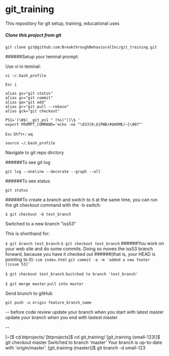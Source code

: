 # git_training


This repository for git setup, training, educational uses


##### Clone this project from git
`git clone git@github.com:BreakthroughBehavioralInc/git_training.git`

######Setup your teminal prompt:

Use vi in teminal:

`vi ~/.bash_profile`

```
Esc i
```

```
alias gs="git status"
alias gc="git commit"
alias ga="git add"
alias gr="git pull --rebase"
alias gck="git checkout"

PS1='[\W$(__git_ps1 " (%s)")]\$ '
export PROMPT_COMMAND='echo -ne "\033]0;${PWD/#$HOME/~}\007"'

```
`Esc`
`Shft+:`
`wq`

`source ~/.bash_profile`

Navigate to git repo dirctory

######To see git log

`git log --oneline --decorate --graph --all`

######To see status

`git status`

######To create a branch and switch to it at the same time, you can run the git checkout command with the -b switch:

`$ git checkout -b test_branch`

Switched to a new branch "iss53"

This is shorthand for:

`$ git branch test_branch`
`$ git checkout test_branch`
######You work on your web site and do some commits. Doing so moves the iss53 branch forward, because you have it checked out ######(that is, your HEAD is pointing to it):
`vim index.html`
`git commit -a -m 'added a new footer [issue 53]'`

`$ git checkout test_branch`
`Switched to branch 'test_branch'`

`$ git merge master` `pull into master`

Send brunch to gitHub

`git push -u origin feature_branch_name`


--
before code review 
update your branch when you start with latest master
update your branch when you end with lastest master


--

[~]$ cd btprojects/
[btprojects]$ cd git_training/
[git_training (small-123)]$ git checkout master
Switched to branch 'master'
Your branch is up-to-date with 'origin/master'.
[git_training (master)]$ git branch -d small-123



